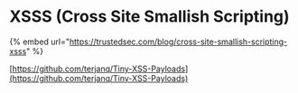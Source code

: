 # XSSS (Cross Site Smallish Scripting)

{% embed url="https://trustedsec.com/blog/cross-site-smallish-scripting-xsss" %}

[https://github.com/terjanq/Tiny-XSS-Payloads](https://github.com/terjanq/Tiny-XSS-Payloads)
